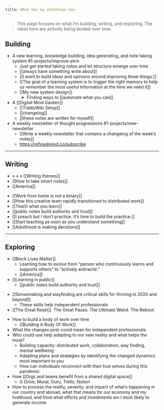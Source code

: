 ```yaml
---
title: What has my attention now
---
```

> This page focuses on what I’m building, writing, and exploring. The ideas here are actively being tended over time.  

## Building
* A new learning, knowledge building, idea generating, and note taking system #1-projects/improve-pkm
	* Just get started taking notes and let structure emerge over time
	* [[always have something write about]]
	* [[I want to build ideas and opinions around improving three things:]]
	* [[The goal of a learning system is to trigger the right memory to help us remember the most useful information at the time we need it]]
	* [[My new system design]]
		* Finding ways to [[automate what you can]]
* A [[Digital Mind Garden]]
	* [[TiddlyWiki Setup]]
	* [[changelog]]
	* [[these notes are written for myself]]
* A weekly newsletter of thought progressions #1-projects/new-newsletter
	* [[Write a weekly newsletter that contains a changelog of the week’s notes]]
	* https://refinedmind.co/subscribe
- - - -
## Writing
* » » »  [[Writing themes]]
* [[How to take smart notes]]
* [[America]]
- [[Work from home is not a binary]]
- [[How this creative team rapidly transitioned to distributed work]]
- [[Teach what you learn]]
- [[public notes build authority and trust]]
- [[I preach but I don’t practice. It’s time to build the practice.]]
- [[Start teaching as soon as you understand something]]
- [[Adulthood is making decisions]]
- - - -
## Exploring
- [[Black Lives Matter]]
	- Learning how to evolve from “person who continuously learns and supports others” to “actively antiracist.”
	- [[America]]
- [[Learning in public]]
	- [[public notes build authority and trust]]
* [[Sensemaking and wayfinding are critical skills for thriving in 2020 and beyond]]
	* These skills help independent professionals
* [[The Great Reset]]. The Great Pause. The Ultimate Weird. The Reboot.
- How to build a body of work over time
	- [[Building A Body Of Work]]
- What the changes post-covid mean for independent professionals
- Who could use help adapting to our new reality and what helps the most?
	- Building capacity: distributed work, collaboration, way finding, mental wellbeing
	- Adapting plans and strategies by identifying the changed dynamics most important to you
	- How can individuals reconnect with their true selves during this pandemic
- How [[Orgs and teams benefit from a shared digital space]]
	- G Drive, Mural, Guru, Trello, Notion
- How to process the reality, severity, and impact of what’s happening in our country and abroad, what that means for our economy and my livelihood, and from what efforts and investments am I most likely to generate income
